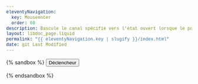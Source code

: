 ```yaml
---
eleventyNavigation:
  key: Mouseenter
  order: 60
description: Bascule le canal spécifié vers l’état ouvert lorsque le pointeur passe dans la zone d'un déclencheur
layout: libdoc_page.liquid
permalink: "{{ eleventyNavigation.key | slugify }}/index.html"
date: git Last Modified
---
```

{% sandbox %}
<button c-toggle="ex1" data-event="mouseenter">Déclencheur</button>
<p c-toggle-name="ex1"
    class="d-none"
    data-opened-state-class="p-6 bc-support-success c-support-success">
    Je suis la cible cToggle câblée sur le canal "ex1". <br>
    Avec <code>data-event="mouseenter"</code><br>
    Je m'ouvre lorsque le pointeur passe dans la zone d'un déclencheur.<br>
    Pour le fermer il faut invoquer la méthode<br>
    <code>cToggle.close('ex1')</code><br>
    <button onclick="cToggle.close('ex1')">
        Fermer avec la méthode
    </button><br>
    ou créer un autre déclencheur <code>c-toggle="ex1"</code> :<br>
    <button c-toggle="ex1">
        Fermer avec un autre déclencheur
    </button>
</p>
<script src="/assets/c-toggle.js"></script>
<!-- DEMO UNIQUEMENT -->
<style>
    .d-none {
        display: none
    }
    .p-6 {
        padding: 1em;
    }
    .bc-support-warning {
        background-color: orange;
    }
    .bc-support-success {
        background-color: yellowgreen;
    }
    .c-support-success {
        color: darkgreen;
    }
    body {
        font-family: -apple-system, BlinkMacSystemFont, avenir next, avenir, segoe ui, helvetica neue, Cantarell, Ubuntu, roboto, noto, helvetica, arial, sans-serif; 
        line-height: 1.5em;
    }
    code {
        font-family: Menlo, Consolas, Monaco, Liberation Mono, Lucida Console, monospace;
        color: #444;
        padding: 0em 0.3em;
        background-color: rgba(255,255,255,0.3);
    }
</style>
{% endsandbox %}